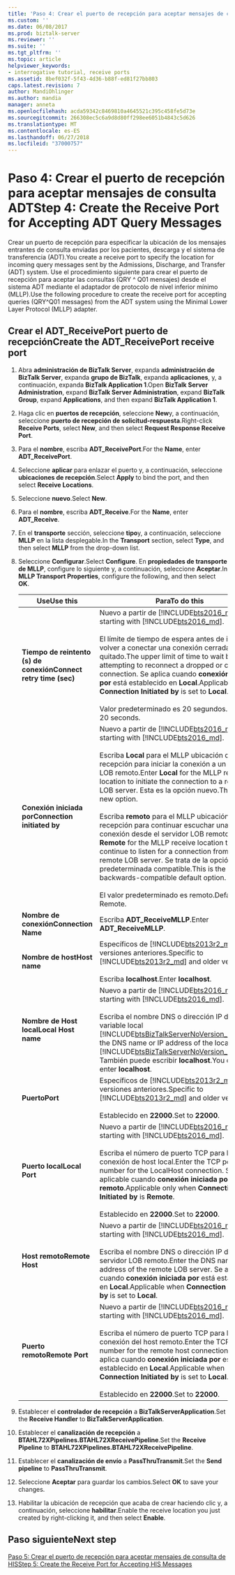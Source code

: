 ```yaml
---
title: 'Paso 4: Crear el puerto de recepción para aceptar mensajes de consulta ADT | Microsoft Docs'
ms.custom: ''
ms.date: 06/08/2017
ms.prod: biztalk-server
ms.reviewer: ''
ms.suite: ''
ms.tgt_pltfrm: ''
ms.topic: article
helpviewer_keywords:
- interrogative tutorial, receive ports
ms.assetid: 8bef032f-5f43-4d36-b88f-ed81f27bb803
caps.latest.revision: 7
author: MandiOhlinger
ms.author: mandia
manager: anneta
ms.openlocfilehash: acda59342c8469810a4645521c395c458fe5d73e
ms.sourcegitcommit: 266308ec5c6a9d8d80ff298ee6051b4843c5d626
ms.translationtype: MT
ms.contentlocale: es-ES
ms.lasthandoff: 06/27/2018
ms.locfileid: "37000757"
---
```

# <a name="step-4-create-the-receive-port-for-accepting-adt-query-messages"></a><span data-ttu-id="ab246-102">Paso 4: Crear el puerto de recepción para aceptar mensajes de consulta ADT</span><span class="sxs-lookup"><span data-stu-id="ab246-102">Step 4: Create the Receive Port for Accepting ADT Query Messages</span></span>
<span data-ttu-id="ab246-103">Crear un puerto de recepción para especificar la ubicación de los mensajes entrantes de consulta enviadas por los pacientes, descarga y el sistema de transferencia (ADT).</span><span class="sxs-lookup"><span data-stu-id="ab246-103">You create a receive port to specify the location for incoming query messages sent by the Admissions, Discharge, and Transfer (ADT) system.</span></span> <span data-ttu-id="ab246-104">Use el procedimiento siguiente para crear el puerto de recepción para aceptar las consultas (QRY ^ Q01 mensajes) desde el sistema ADT mediante el adaptador de protocolo de nivel inferior mínimo (MLLP).</span><span class="sxs-lookup"><span data-stu-id="ab246-104">Use the following procedure to create the receive port for accepting queries (QRY^Q01 messages) from the ADT system using the Minimal Lower Layer Protocol (MLLP) adapter.</span></span>  

## <a name="create-the-adtreceiveport-receive-port"></a><span data-ttu-id="ab246-105">Crear el ADT_ReceivePort puerto de recepción</span><span class="sxs-lookup"><span data-stu-id="ab246-105">Create the ADT_ReceivePort receive port</span></span>  

1. <span data-ttu-id="ab246-106">Abra **administración de BizTalk Server**, expanda **administración de BizTalk Server**, expanda **grupo de BizTalk**, expanda **aplicaciones**, y, a continuación, expanda **BizTalk Application 1**.</span><span class="sxs-lookup"><span data-stu-id="ab246-106">Open **BizTalk Server Administration**, expand **BizTalk Server Administration**, expand **BizTalk Group**, expand **Applications**, and then expand **BizTalk Application 1**.</span></span>  

2. <span data-ttu-id="ab246-107">Haga clic en **puertos de recepción**, seleccione **New**y, a continuación, seleccione **puerto de recepción de solicitud-respuesta**.</span><span class="sxs-lookup"><span data-stu-id="ab246-107">Right-click **Receive Ports**, select **New**, and then select **Request Response Receive Port**.</span></span>  

3. <span data-ttu-id="ab246-108">Para el **nombre**, escriba **ADT_ReceivePort**.</span><span class="sxs-lookup"><span data-stu-id="ab246-108">For the **Name**, enter **ADT_ReceivePort**.</span></span>  

4. <span data-ttu-id="ab246-109">Seleccione **aplicar** para enlazar el puerto y, a continuación, seleccione **ubicaciones de recepción**.</span><span class="sxs-lookup"><span data-stu-id="ab246-109">Select **Apply** to bind the port, and then select **Receive Locations**.</span></span>  

5. <span data-ttu-id="ab246-110">Seleccione **nuevo**.</span><span class="sxs-lookup"><span data-stu-id="ab246-110">Select **New**.</span></span> 

6. <span data-ttu-id="ab246-111">Para el **nombre**, escriba **ADT_Receive**.</span><span class="sxs-lookup"><span data-stu-id="ab246-111">For the **Name**, enter **ADT_Receive**.</span></span>  

7. <span data-ttu-id="ab246-112">En el **transporte** sección, seleccione **tipo**y, a continuación, seleccione **MLLP** en la lista desplegable.</span><span class="sxs-lookup"><span data-stu-id="ab246-112">In the **Transport** section, select **Type**, and then select **MLLP** from the drop-down list.</span></span>  

8. <span data-ttu-id="ab246-113">Seleccione **Configurar**.</span><span class="sxs-lookup"><span data-stu-id="ab246-113">Select **Configure**.</span></span> <span data-ttu-id="ab246-114">En **propiedades de transporte de MLLP**, configure lo siguiente y, a continuación, seleccione **Aceptar**.</span><span class="sxs-lookup"><span data-stu-id="ab246-114">In **MLLP Transport Properties**, configure the following, and then select **OK**.</span></span>  


   |           <span data-ttu-id="ab246-115">Use</span><span class="sxs-lookup"><span data-stu-id="ab246-115">Use this</span></span>           |                                                                                                                                                                                                     <span data-ttu-id="ab246-116">Para</span><span class="sxs-lookup"><span data-stu-id="ab246-116">To do this</span></span>                                                                                                                                                                                                     |
   |------------------------------|--------------------------------------------------------------------------------------------------------------------------------------------------------------------------------------------------------------------------------------------------------------------------------------------------------------------------------------------------------------------------------------------------------------------|
   | <span data-ttu-id="ab246-117">**Tiempo de reintento (s) de conexión**</span><span class="sxs-lookup"><span data-stu-id="ab246-117">**Connect retry time (sec)**</span></span> |                                                                 <span data-ttu-id="ab246-118">Nuevo a partir de [!INCLUDE[bts2016_md](../../includes/bts2016-md.md)].</span><span class="sxs-lookup"><span data-stu-id="ab246-118">New starting with [!INCLUDE[bts2016_md](../../includes/bts2016-md.md)].</span></span> <br/><br/><span data-ttu-id="ab246-119">El límite de tiempo de espera antes de intentar volver a conectar una conexión cerrada o se han quitado.</span><span class="sxs-lookup"><span data-stu-id="ab246-119">The upper limit of time to wait before attempting to reconnect a dropped or closed connection.</span></span> <span data-ttu-id="ab246-120">Se aplica cuando **conexión iniciada por** está establecido en **Local**.</span><span class="sxs-lookup"><span data-stu-id="ab246-120">Applicable when **Connection Initiated by** is set to **Local**.</span></span><br/><br/><span data-ttu-id="ab246-121">Valor predeterminado es 20 segundos.</span><span class="sxs-lookup"><span data-stu-id="ab246-121">Default is 20 seconds.</span></span>                                                                  |
   | <span data-ttu-id="ab246-122">**Conexión iniciada por**</span><span class="sxs-lookup"><span data-stu-id="ab246-122">**Connection initiated by**</span></span>  | <span data-ttu-id="ab246-123">Nuevo a partir de [!INCLUDE[bts2016_md](../../includes/bts2016-md.md)].</span><span class="sxs-lookup"><span data-stu-id="ab246-123">New starting with [!INCLUDE[bts2016_md](../../includes/bts2016-md.md)].</span></span> <br/><br/><span data-ttu-id="ab246-124">Escriba **Local** para el MLLP ubicación de recepción para iniciar la conexión a un servidor LOB remoto.</span><span class="sxs-lookup"><span data-stu-id="ab246-124">Enter **Local** for the MLLP receive location to initiate the connection to a remote LOB server.</span></span> <span data-ttu-id="ab246-125">Esta es la opción nuevo.</span><span class="sxs-lookup"><span data-stu-id="ab246-125">This is the new option.</span></span><br/><br/><span data-ttu-id="ab246-126">Escriba **remoto** para el MLLP ubicación de recepción para continuar escuchar una conexión desde el servidor LOB remoto.</span><span class="sxs-lookup"><span data-stu-id="ab246-126">Enter **Remote** for the MLLP receive location to continue to listen for a connection from the remote LOB server.</span></span> <span data-ttu-id="ab246-127">Se trata de la opción predeterminada compatible.</span><span class="sxs-lookup"><span data-stu-id="ab246-127">This is the backwards-compatible default option.</span></span><br/><br/><span data-ttu-id="ab246-128">El valor predeterminado es remoto.</span><span class="sxs-lookup"><span data-stu-id="ab246-128">Default is Remote.</span></span> |
   |     <span data-ttu-id="ab246-129">**Nombre de conexión**</span><span class="sxs-lookup"><span data-stu-id="ab246-129">**Connection Name**</span></span>      |                                                                                                                                                                                             <span data-ttu-id="ab246-130">Escriba **ADT_ReceiveMLLP**.</span><span class="sxs-lookup"><span data-stu-id="ab246-130">Enter **ADT_ReceiveMLLP**.</span></span>                                                                                                                                                                                             |
   |        <span data-ttu-id="ab246-131">**Nombre de host**</span><span class="sxs-lookup"><span data-stu-id="ab246-131">**Host name**</span></span>         |                                                                                                                                              <span data-ttu-id="ab246-132">Específicos de [!INCLUDE[bts2013r2_md](../../includes/bts2013r2-md.md)] y versiones anteriores.</span><span class="sxs-lookup"><span data-stu-id="ab246-132">Specific to [!INCLUDE[bts2013r2_md](../../includes/bts2013r2-md.md)] and older versions.</span></span> <br/><br/><span data-ttu-id="ab246-133">Escriba **localhost**.</span><span class="sxs-lookup"><span data-stu-id="ab246-133">Enter **localhost**.</span></span>                                                                                                                                               |
   |     <span data-ttu-id="ab246-134">**Nombre de Host local**</span><span class="sxs-lookup"><span data-stu-id="ab246-134">**Local Host name**</span></span>      |                                                                            <span data-ttu-id="ab246-135">Nuevo a partir de [!INCLUDE[bts2016_md](../../includes/bts2016-md.md)].</span><span class="sxs-lookup"><span data-stu-id="ab246-135">New starting with [!INCLUDE[bts2016_md](../../includes/bts2016-md.md)].</span></span> <br/><br/><span data-ttu-id="ab246-136">Escriba el nombre DNS o dirección IP de la variable local [!INCLUDE[btsBizTalkServerNoVersion_md](../../includes/btsbiztalkservernoversion-md.md)].</span><span class="sxs-lookup"><span data-stu-id="ab246-136">Enter the DNS name or IP address of the local [!INCLUDE[btsBizTalkServerNoVersion_md](../../includes/btsbiztalkservernoversion-md.md)].</span></span> <span data-ttu-id="ab246-137">También puede escribir **localhost**.</span><span class="sxs-lookup"><span data-stu-id="ab246-137">You can also enter **localhost**.</span></span>                                                                             |
   |           <span data-ttu-id="ab246-138">**Puerto**</span><span class="sxs-lookup"><span data-stu-id="ab246-138">**Port**</span></span>           |                                                                                                                                                <span data-ttu-id="ab246-139">Específicos de [!INCLUDE[bts2013r2_md](../../includes/bts2013r2-md.md)] y versiones anteriores.</span><span class="sxs-lookup"><span data-stu-id="ab246-139">Specific to [!INCLUDE[bts2013r2_md](../../includes/bts2013r2-md.md)] and older versions.</span></span> <br/><br/><span data-ttu-id="ab246-140">Establecido en **22000**.</span><span class="sxs-lookup"><span data-stu-id="ab246-140">Set to **22000**.</span></span>                                                                                                                                                |
   |        <span data-ttu-id="ab246-141">**Puerto local**</span><span class="sxs-lookup"><span data-stu-id="ab246-141">**Local Port**</span></span>        |                                                                                       <span data-ttu-id="ab246-142">Nuevo a partir de [!INCLUDE[bts2016_md](../../includes/bts2016-md.md)].</span><span class="sxs-lookup"><span data-stu-id="ab246-142">New starting with [!INCLUDE[bts2016_md](../../includes/bts2016-md.md)].</span></span> <br/><br/><span data-ttu-id="ab246-143">Escriba el número de puerto TCP para la conexión de host local.</span><span class="sxs-lookup"><span data-stu-id="ab246-143">Enter the TCP port number for the LocalHost connection.</span></span> <span data-ttu-id="ab246-144">Solo es aplicable cuando **conexión iniciada por** es **remoto**.</span><span class="sxs-lookup"><span data-stu-id="ab246-144">Applicable only when **Connection Initiated by** is **Remote**.</span></span> <br/><br/><span data-ttu-id="ab246-145">Establecido en **22000**.</span><span class="sxs-lookup"><span data-stu-id="ab246-145">Set to **22000**.</span></span>                                                                                        |
   |       <span data-ttu-id="ab246-146">**Host remoto**</span><span class="sxs-lookup"><span data-stu-id="ab246-146">**Remote Host**</span></span>        |                                                                                                   <span data-ttu-id="ab246-147">Nuevo a partir de [!INCLUDE[bts2016_md](../../includes/bts2016-md.md)].</span><span class="sxs-lookup"><span data-stu-id="ab246-147">New starting with [!INCLUDE[bts2016_md](../../includes/bts2016-md.md)].</span></span> <br/><br/><span data-ttu-id="ab246-148">Escriba el nombre DNS o dirección IP del servidor LOB remoto.</span><span class="sxs-lookup"><span data-stu-id="ab246-148">Enter the DNS name or IP address of the remote LOB server.</span></span> <span data-ttu-id="ab246-149">Se aplica cuando **conexión iniciada por** está establecido en **Local**.</span><span class="sxs-lookup"><span data-stu-id="ab246-149">Applicable when **Connection Initiated by** is set to **Local**.</span></span>                                                                                                    |
   |       <span data-ttu-id="ab246-150">**Puerto remoto**</span><span class="sxs-lookup"><span data-stu-id="ab246-150">**Remote Port**</span></span>        |                                                                                      <span data-ttu-id="ab246-151">Nuevo a partir de [!INCLUDE[bts2016_md](../../includes/bts2016-md.md)].</span><span class="sxs-lookup"><span data-stu-id="ab246-151">New starting with [!INCLUDE[bts2016_md](../../includes/bts2016-md.md)].</span></span> <br/><br/><span data-ttu-id="ab246-152">Escriba el número de puerto TCP para la conexión del host remoto.</span><span class="sxs-lookup"><span data-stu-id="ab246-152">Enter the TCP port number for the remote host connection.</span></span> <span data-ttu-id="ab246-153">Se aplica cuando **conexión iniciada por** está establecido en **Local**.</span><span class="sxs-lookup"><span data-stu-id="ab246-153">Applicable when **Connection Initiated by** is set to **Local**.</span></span><br/><br/><span data-ttu-id="ab246-154">Establecido en **22000**.</span><span class="sxs-lookup"><span data-stu-id="ab246-154">Set to **22000**.</span></span>                                                                                       |


9. <span data-ttu-id="ab246-155">Establecer el **controlador de recepción** a **BizTalkServerApplication**.</span><span class="sxs-lookup"><span data-stu-id="ab246-155">Set the **Receive Handler** to **BizTalkServerApplication**.</span></span>  

10. <span data-ttu-id="ab246-156">Establecer el **canalización de recepción** a **BTAHL72XPipelines.BTAHL72XReceivePipeline**.</span><span class="sxs-lookup"><span data-stu-id="ab246-156">Set the **Receive Pipeline** to **BTAHL72XPipelines.BTAHL72XReceivePipeline**.</span></span>  

11. <span data-ttu-id="ab246-157">Establecer el **canalización de envío** a **PassThruTransmit**.</span><span class="sxs-lookup"><span data-stu-id="ab246-157">Set the **Send pipeline** to **PassThruTransmit**.</span></span>

12. <span data-ttu-id="ab246-158">Seleccione **Aceptar** para guardar los cambios.</span><span class="sxs-lookup"><span data-stu-id="ab246-158">Select **OK** to save your changes.</span></span>  

13. <span data-ttu-id="ab246-159">Habilitar la ubicación de recepción que acaba de crear haciendo clic y, a continuación, seleccione **habilitar**.</span><span class="sxs-lookup"><span data-stu-id="ab246-159">Enable the receive location you just created by right-clicking it, and then select **Enable**.</span></span>  

## <a name="next-step"></a><span data-ttu-id="ab246-160">Paso siguiente</span><span class="sxs-lookup"><span data-stu-id="ab246-160">Next step</span></span>  
[<span data-ttu-id="ab246-161">Paso 5: Crear el puerto de recepción para aceptar mensajes de consulta de HIS</span><span class="sxs-lookup"><span data-stu-id="ab246-161">Step 5: Create the Receive Port for Accepting HIS Messages</span></span>](../../adapters-and-accelerators/accelerator-hl7/step-5-create-the-receive-port-for-accepting-his-messages.md)